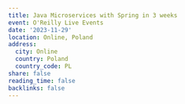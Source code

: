 ```yaml
---
title: Java Microservices with Spring in 3 weeks
event: O'Reilly Live Events
date: '2023-11-29'
location: Online, Poland
address:
  city: Online
  country: Poland
  country_code: PL
share: false
reading_time: false
backlinks: false
---
```

